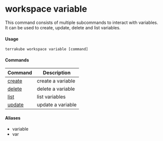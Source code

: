 # workspace variable

This command consists of multiple subcommands to interact with variables. It can be used to create, update, delete and list variables.

#### Usage

```
terrakube workspace variable [command]
```

#### Commands

| Command                      | Description       |
| ---------------------------- | ----------------- |
| [create](variable-create.md) | create a variable |
| [delete](variable-delete.md) | delete a variable |
| [list](variable-list.md)     | list variables    |
| [update](variable-update.md) | update a variable |

#### Aliases

* variable
* var
